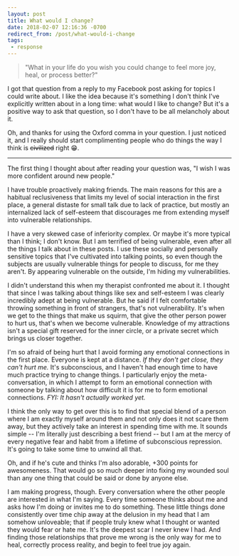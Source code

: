 ```yaml
---
layout: post
title: What would I change?
date: 2018-02-07 12:16:36 -0700
redirect_from: /post/what-would-i-change
tags:
 - response
---
```


> "What in your life do you wish you could change to feel more joy, heal, or process better?"

I got that question from a reply to my Facebook post asking for topics I could write about. I like the idea because it's something I don't think I've explicitly written about in a long time: what would I like to change? But it's a positive way to ask that question, so I don't have to be all melancholy about it.

Oh, and thanks for using the Oxford comma in your question. I just noticed it, and I really should start complimenting people who do things the way I think is ~~civilized~~ right 😁.

---

The first thing I thought about after reading your question was, "I wish I was more confident around new people."

I have trouble proactively making friends. The main reasons for this are a habitual reclusiveness that limits my level of social interaction in the first place, a general distaste for small talk due to lack of practice, but mostly an internalized lack of self-esteem that discourages me from extending myself into vulnerable relationships.

I have a very skewed case of inferiority complex. Or maybe it's more typical than I think; I don't know. But I am terrified of being vulnerable, even after all the things I talk about in these posts. I use these socially and personally sensitive topics that I've cultivated into talking points, so even though the subjects are usually vulnerable things for people to discuss, for me they aren't. By appearing vulnerable on the outside, I'm hiding my vulnerabilities.

I didn't understand this when my therapist confronted me about it. I thought that since I was talking about things like sex and self-esteem I was clearly incredibly adept at being vulnerable. But he said if I felt comfortable throwing something in front of strangers, that's not vulnerability. It's when we get to the things that make us squirm, that give the other person power to hurt us, that's when we become vulnerable. Knowledge of my attractions isn't a special gift reserved for the inner circle, or a private secret which brings us closer together.

I'm so afraid of being hurt that I avoid forming any emotional connections in the first place. Everyone is kept at a distance. *If they don't get close, they can't hurt me.* It's subconscious, and I haven't had enough time to have much practice trying to change things. I particularly enjoy the meta-conversation, in which I attempt to form an emotional connection with someone by talking about how difficult it is for me to form emotional connections. *FYI: It hasn't actually worked yet.*

I think the only way to get over this is to find that special blend of a person where I am exactly myself around them and not only does it not scare them away, but they actively take an interest in spending time with me. It sounds simple -- I'm literally just describing a best friend -- but I am at the mercy of every negative fear and habit from a lifetime of subconscious repression. It's going to take some time to unwind all that.

Oh, and if he's cute and thinks I'm also adorable, +300 points for awesomeness. That would go so much deeper into fixing my wounded soul than any one thing that could be said or done by anyone else.

I am making progress, though. Every conversation where the other people are interested in what I'm saying. Every time someone thinks about me and asks how I'm doing or invites me to do something. These little things done consistently over time chip away at the delusion in my head that I am somehow unloveable; that if people truly knew what I thought or wanted they would fear or hate me. It's the deepest scar I never knew I had. And finding those relationships that prove me wrong is the only way for me to heal, correctly process reality, and begin to feel true joy again.
